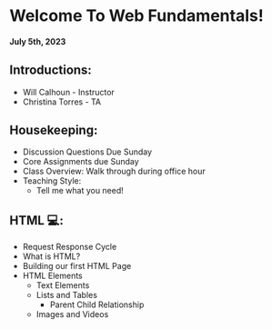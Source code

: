 # Welcome To Web Fundamentals!
#### July 5th, 2023

## Introductions:
- Will Calhoun - Instructor
- Christina Torres - TA

## Housekeeping:
- Discussion Questions Due Sunday
- Core Assignments due Sunday
- Class Overview: Walk through during office hour
- Teaching Style:
    - Tell me what you need!

## HTML 💻:
- Request Response Cycle
- What is HTML?
- Building our first HTML Page
- HTML Elements
    - Text Elements
    - Lists and Tables
        - Parent Child Relationship
    - Images and Videos